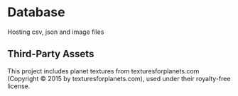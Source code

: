 # Database
Hosting csv, json and image files

## Third-Party Assets
   This project includes planet textures from texturesforplanets.com (Copyright © 2015 by texturesforplanets.com), used under their royalty-free license.
